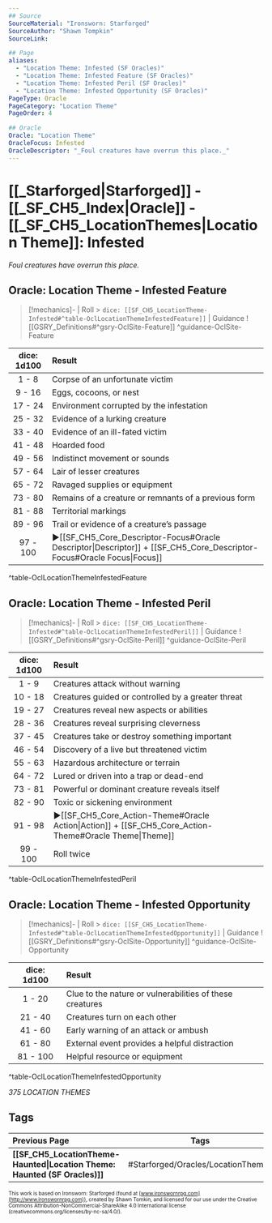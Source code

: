 ```yaml
---
## Source
SourceMaterial: "Ironsworn: Starforged"
SourceAuthor: "Shawn Tompkin"
SourceLink: 

## Page
aliases:
  - "Location Theme: Infested (SF Oracles)"
  - "Location Theme: Infested Feature (SF Oracles)"
  - "Location Theme: Infested Peril (SF Oracles)"
  - "Location Theme: Infested Opportunity (SF Oracles)"
PageType: Oracle
PageCategory: "Location Theme"
PageOrder: 4

## Oracle
Oracle: "Location Theme"
OracleFocus: Infested
OracleDescriptor: "_Foul creatures have overrun this place._"
---
```

# [[_Starforged|Starforged]] - [[_SF_CH5_Index|Oracle]] - [[_SF_CH5_LocationThemes|Location Theme]]: Infested
*_Foul creatures have overrun this place._*

## Oracle: Location Theme - Infested Feature
> [!mechanics]- | Roll > `dice: [[SF_CH5_LocationTheme-Infested#^table-OclLocationThemeInfestedFeature]]` | Guidance
> ![[GSRY_Definitions#^gsry-OclSite-Feature]] ^guidance-OclSite-Feature

| dice: 1d100 | Result |
| :---: | :--- |
| 1 - 8 | Corpse of an unfortunate victim |
| 9 - 16 | Eggs, cocoons, or nest |
| 17 - 24 | Environment corrupted by the infestation |
| 25 - 32 | Evidence of a lurking creature |
| 33 - 40 | Evidence of an ill-fated victim |
| 41 - 48 | Hoarded food |
| 49 - 56 | Indistinct movement or sounds |
| 57 - 64 | Lair of lesser creatures |
| 65 - 72 | Ravaged supplies or equipment |
| 73 - 80 | Remains of a creature or remnants of a previous form |
| 81 - 88 | Territorial markings |
| 89 - 96 | Trail or evidence of a creature’s passage |
| 97 - 100 | ▶[[SF_CH5_Core_Descriptor-Focus#Oracle Descriptor\|Descriptor]] + [[SF_CH5_Core_Descriptor-Focus#Oracle Focus\|Focus]] |
^table-OclLocationThemeInfestedFeature

## Oracle: Location Theme - Infested Peril
> [!mechanics]- | Roll > `dice: [[SF_CH5_LocationTheme-Infested#^table-OclLocationThemeInfestedPeril]]` | Guidance
> ![[GSRY_Definitions#^gsry-OclSite-Peril]] ^guidance-OclSite-Peril

| dice: 1d100 | Result |
| :---: | :--- |
| 1 - 9 | Creatures attack without warning |
| 10 - 18 | Creatures guided or controlled by a greater threat |
| 19 - 27 | Creatures reveal new aspects or abilities |
| 28 - 36 | Creatures reveal surprising cleverness |
| 37 - 45 | Creatures take or destroy something important |
| 46 - 54 | Discovery of a live but threatened victim |
| 55 - 63 | Hazardous architecture or terrain |
| 64 - 72 | Lured or driven into a trap or dead-end |
| 73 - 81 | Powerful or dominant creature reveals itself |
| 82 - 90 | Toxic or sickening environment |
| 91 - 98 | ▶[[SF_CH5_Core_Action-Theme#Oracle Action\|Action]] + [[SF_CH5_Core_Action-Theme#Oracle Theme\|Theme]] |
| 99 - 100 | Roll twice |
^table-OclLocationThemeInfestedPeril

## Oracle: Location Theme - Infested Opportunity
> [!mechanics]- | Roll > `dice: [[SF_CH5_LocationTheme-Infested#^table-OclLocationThemeInfestedOpportunity]]` | Guidance
> ![[GSRY_Definitions#^gsry-OclSite-Opportunity]] ^guidance-OclSite-Opportunity

| dice: 1d100 | Result |
| :---: | :--- |
| 1 - 20 | Clue to the nature or vulnerabilities of these creatures
| 21 - 40 | Creatures turn on each other |
| 41 - 60 | Early warning of an attack or ambush |
| 61 - 80 | External event provides a helpful distraction |
| 81 - 100 | Helpful resource or equipment |
^table-OclLocationThemeInfestedOpportunity

*375 LOCATION THEMES*

## Tags
| Previous Page | Tags | Next Page |
|:--- |:---:| ---:|
| **[[SF_CH5_LocationTheme-Haunted\|Location Theme: Haunted (SF Oracles)]]** | #Starforged/Oracles/LocationThemes | **[[SF_CH5_LocationTheme-Inhabited\|Location Theme: Inhabited (SF Oracles)]]** |

<font size=-2>This work is based on Ironsworn: Starforged (found at [www.ironswornrpg.com](http://www.ironswornrpg.com)), created by Shawn Tomkin, and licensed for our use under the Creative Commons Attribution-NonCommercial-ShareAlike 4.0 International license  (creativecommons.org/licenses/by-nc-sa/4.0/).</font>